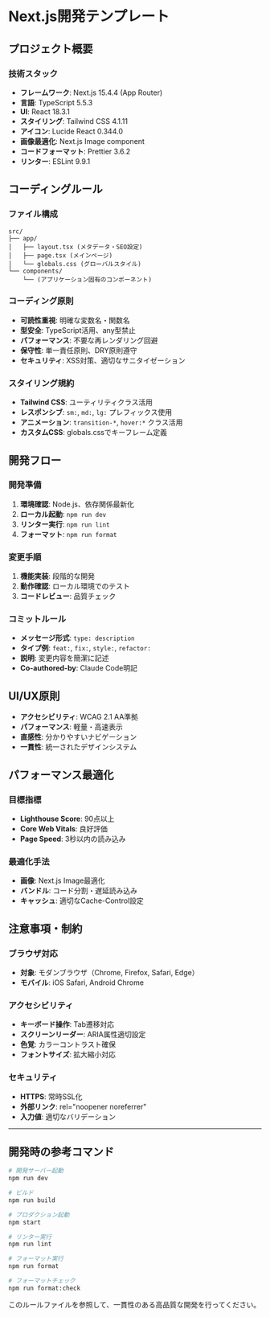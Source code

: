 # Next.js開発テンプレート

## プロジェクト概要

### 技術スタック

- **フレームワーク**: Next.js 15.4.4 (App Router)
- **言語**: TypeScript 5.5.3
- **UI**: React 18.3.1
- **スタイリング**: Tailwind CSS 4.1.11
- **アイコン**: Lucide React 0.344.0
- **画像最適化**: Next.js Image component
- **コードフォーマット**: Prettier 3.6.2
- **リンター**: ESLint 9.9.1

## コーディングルール

### ファイル構成

```
src/
├── app/
│   ├── layout.tsx (メタデータ・SEO設定)
│   ├── page.tsx (メインページ)
│   └── globals.css (グローバルスタイル)
└── components/
    └── (アプリケーション固有のコンポーネント)
```

### コーディング原則

- **可読性重視**: 明確な変数名・関数名
- **型安全**: TypeScript活用、any型禁止
- **パフォーマンス**: 不要な再レンダリング回避
- **保守性**: 単一責任原則、DRY原則遵守
- **セキュリティ**: XSS対策、適切なサニタイゼーション

### スタイリング規約

- **Tailwind CSS**: ユーティリティクラス活用
- **レスポンシブ**: `sm:`, `md:`, `lg:` プレフィックス使用
- **アニメーション**: `transition-*`, `hover:*` クラス活用
- **カスタムCSS**: globals.cssでキーフレーム定義

## 開発フロー

### 開発準備

1. **環境確認**: Node.js、依存関係最新化
2. **ローカル起動**: `npm run dev`
3. **リンター実行**: `npm run lint`
4. **フォーマット**: `npm run format`

### 変更手順

1. **機能実装**: 段階的な開発
2. **動作確認**: ローカル環境でのテスト
3. **コードレビュー**: 品質チェック

### コミットルール

- **メッセージ形式**: `type: description`
- **タイプ例**: `feat:`, `fix:`, `style:`, `refactor:`
- **説明**: 変更内容を簡潔に記述
- **Co-authored-by**: Claude Code明記

## UI/UX原則

- **アクセシビリティ**: WCAG 2.1 AA準拠
- **パフォーマンス**: 軽量・高速表示
- **直感性**: 分かりやすいナビゲーション
- **一貫性**: 統一されたデザインシステム

## パフォーマンス最適化

### 目標指標

- **Lighthouse Score**: 90点以上
- **Core Web Vitals**: 良好評価
- **Page Speed**: 3秒以内の読み込み

### 最適化手法

- **画像**: Next.js Image最適化
- **バンドル**: コード分割・遅延読み込み
- **キャッシュ**: 適切なCache-Control設定

## 注意事項・制約

### ブラウザ対応

- **対象**: モダンブラウザ（Chrome, Firefox, Safari, Edge）
- **モバイル**: iOS Safari, Android Chrome

### アクセシビリティ

- **キーボード操作**: Tab遷移対応
- **スクリーンリーダー**: ARIA属性適切設定
- **色覚**: カラーコントラスト確保
- **フォントサイズ**: 拡大縮小対応

### セキュリティ

- **HTTPS**: 常時SSL化
- **外部リンク**: rel="noopener noreferrer"
- **入力値**: 適切なバリデーション

---

## 開発時の参考コマンド

```bash
# 開発サーバー起動
npm run dev

# ビルド
npm run build

# プロダクション起動
npm start

# リンター実行
npm run lint

# フォーマット実行
npm run format

# フォーマットチェック
npm run format:check
```

このルールファイルを参照して、一貫性のある高品質な開発を行ってください。
